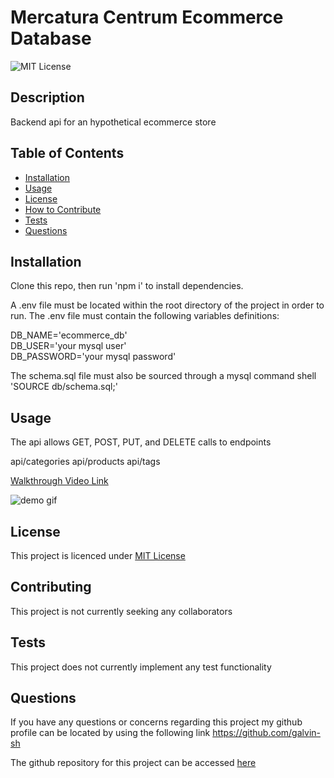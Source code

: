 
# Mercatura Centrum Ecommerce Database
![MIT License](https://img.shields.io/badge/License-MIT%20License-blue)
## Description
Backend api for an hypothetical ecommerce store

## Table of Contents

- [Installation](#installation)
- [Usage](#usage)
- [License](#license)
- [How to Contribute](#contributing)
- [Tests](#tests)
- [Questions](#questions)

## Installation
Clone this repo, then run 'npm i' to install dependencies.

A .env file must be located within the root directory of the project in order to run.
The .env file must contain the following variables definitions:

DB_NAME='ecommerce_db'\
DB_USER='your mysql user'\
DB_PASSWORD='your mysql password'

The schema.sql file must also be sourced through a mysql command shell 
'SOURCE db/schema.sql;'

## Usage
The api allows GET, POST, PUT, and DELETE calls to endpoints 

api/categories
api/products
api/tags

[Walkthrough Video Link](https://drive.google.com/file/d/1NrCaxEsPRTSSk7v10WuAOYyetnFIWaCR/view?usp=sharing)

![demo gif](./code-demo-ecom.gif)

## License
This project is licenced under [MIT License](https://choosealicense.com/licenses/mit)

## Contributing
This project is not currently seeking any collaborators

## Tests
This project does not currently implement any test functionality

## Questions
If you have any questions or concerns regarding this project my github profile can be located by using the following link
https://github.com/galvin-sh

The github repository for this project can be accessed [here](https://github.com/galvin-SH/mercatura-centrum)
